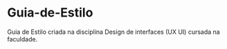 # Guia-de-Estilo
Guia de Estilo criada na disciplina Design de interfaces (UX UI) cursada na faculdade. 
